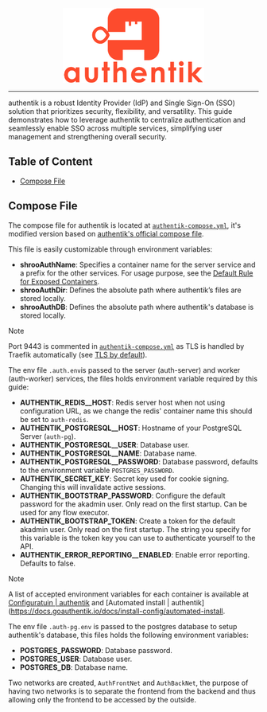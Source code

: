 <p align="center">
<img height="150" title="Authentik" src="/docs/assets/img/authentik.logo.svg" alt="">
</p>

---

authentik is a robust Identity Provider (IdP) and Single Sign-On (SSO) solution that prioritizes security, flexibility, and versatility. This guide demonstrates how to leverage authentik to centralize authentication and seamlessly enable SSO across multiple services, simplifying user management and strengthening overall security.

## Table of Content

- [Compose File](#compose-file)

## Compose File

The compose file for authentik is located at [`authentik-compose.yml`](/services/authentik/authentik-compose.yml), it's modified version based on [authentik's official compose file](https://docs.goauthentik.io/docs/install-config/install/docker-compose).

This file is easily customizable through environment variables:

- **shrooAuthName**: Specifies a container name for the server service and a prefix for the other services. For usage purpose, see the [Default Rule for Exposed Containers](default-rule-for-exposed-containers).
- **shrooAuthDir**: Defines the absolute path where authentik’s files are stored locally.
- **shrooAuthDB**: Defines the absolute path where authentik's database is stored locally.

> [!NOTE]
> Port 9443 is commented in [`authentik-compose.yml`](https://github.com/BDIFluky/shroobada_beta/blob/20665f4fecf8320a0e78027b031befd3a9fc4a8b/services/authentik/authentik-compose.yml#L13) as TLS is handled by Traefik automatically (see [TLS by default](#tls-connections-by-default)).

The env file `.auth.env`is passed to the server (auth-server) and worker (auth-worker) services, the files holds environment variable required by this guide:

- **AUTHENTIK_REDIS__HOST**: Redis server host when not using configuration URL, as we change the redis' container name this should be set to `auth-redis`.
- **AUTHENTIK_POSTGRESQL__HOST**: Hostname of your PostgreSQL Server (`auth-pg`).
- **AUTHENTIK_POSTGRESQL__USER**: Database user.
- **AUTHENTIK_POSTGRESQL__NAME**: Database name.
- **AUTHENTIK_POSTGRESQL__PASSWORD**: Database password, defaults to the environment variable `POSTGRES_PASSWORD`.
- **AUTHENTIK_SECRET_KEY**: Secret key used for cookie signing. Changing this will invalidate active sessions.
- **AUTHENTIK_BOOTSTRAP_PASSWORD**: Configure the default password for the akadmin user. Only read on the first startup. Can be used for any flow executor.
- **AUTHENTIK_BOOTSTRAP_TOKEN**: Create a token for the default akadmin user. Only read on the first startup. The string you specify for this variable is the token key you can use to authenticate yourself to the API.
- **AUTHENTIK_ERROR_REPORTING__ENABLED**: Enable error reporting. Defaults to false.

> [!NOTE]
> A list of accepted environment variables for each container is available at [Configuratuin | authentik](https://docs.goauthentik.io/docs/install-config/configuration/) and [Automated install | authentik](https://docs.goauthentik.io/docs/install-config/automated-install.

The env file `.auth-pg.env` is passed to the postgres database to setup authentik's database, this files holds the following environment variables:

- **POSTGRES_PASSWORD**: Database password.
- **POSTGRES_USER**: Database user.
- **POSTGRES_DB**: Database name.

Two networks are created, `AuthFrontNet` and `AuthBackNet`, the purpose of having two networks is to separate the frontend from the backend and thus allowing only the frontend to be accessed by the outside.